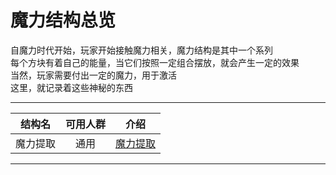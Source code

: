 # 魔力结构总览

自魔力时代开始，玩家开始接触魔力相关，魔力结构是其中一个系列  
每个方块有着自己的能量，当它们按照一定组合摆放，就会产生一定的效果  
当然，玩家需要付出一定的魔力，用于激活  
这里，就记录着这些神秘的东西

* * *

|结构名|可用人群|介绍|
|:-:|:-:|:-:|
|魔力提取|通用|[魔力提取](world/MS1/structure/xp.md)|

* * *
